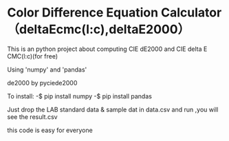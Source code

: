 # Color Difference Equation Calculator（deltaEcmc(l:c),deltaE2000）

This is an python project about computing CIE dE2000 and CIE delta E CMC(l:c)(for free) 

Using 'numpy' and 'pandas'

de2000 by pyciede2000

To install: -$ pip install numpy -$ pip install pandas

Just drop the LAB standard data & sample dat in data.csv and run ,you will see the result.csv

this code is easy for everyone 
